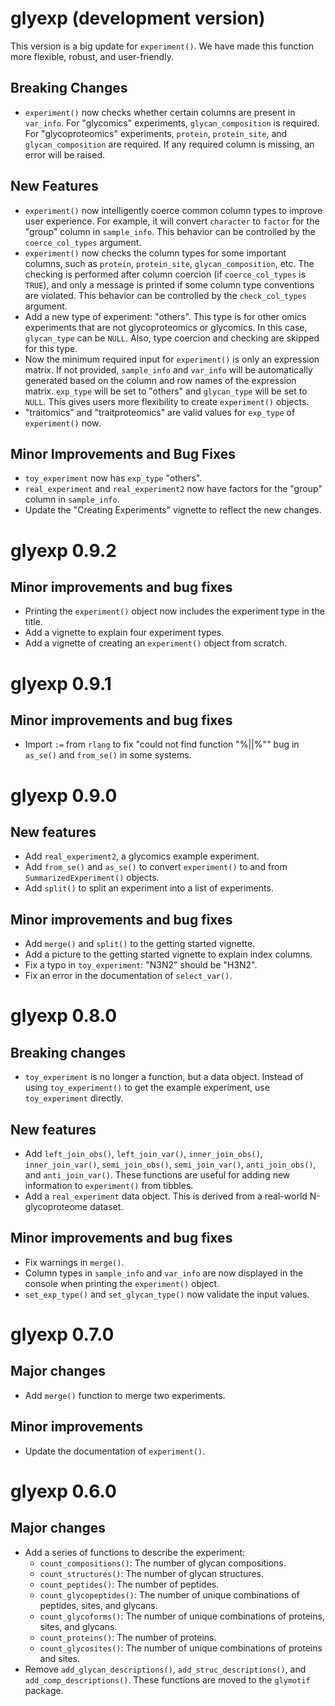 # glyexp (development version)

This version is a big update for `experiment()`. We have made this function more flexible, robust, and user-friendly.

## Breaking Changes

* `experiment()` now checks whether certain columns are present in `var_info`. For "glycomics" experiments, `glycan_composition` is required. For "glycoproteomics" experiments, `protein`, `protein_site`, and `glycan_composition` are required. If any required column is missing, an error will be raised.

## New Features

* `experiment()` now intelligently coerce common column types to improve user experience. For example, it will convert `character` to `factor` for the "group" column in `sample_info`. This behavior can be controlled by the `coerce_col_types` argument.
* `experiment()` now checks the column types for some important columns, such as `protein`, `protein_site`, `glycan_composition`, etc. The checking is performed after column coercion (if `coerce_col_types` is `TRUE`), and only a message is printed if some column type conventions are violated. This behavior can be controlled by the `check_col_types` argument.
* Add a new type of experiment: "others". This type is for other omics experiments that are not glycoproteomics or glycomics. In this case, `glycan_type` can be `NULL`. Also, type coercion and checking are skipped for this type.
* Now the minimum required input for `experiment()` is only an expression matrix. If not provided, `sample_info` and `var_info` will be automatically generated based on the column and row names of the expression matrix. `exp_type` will be set to "others" and `glycan_type` will be set to `NULL`. This gives users more flexibility to create `experiment()` objects.
* "traitomics" and "traitproteomics" are valid values for `exp_type` of `experiment()` now.

## Minor Improvements and Bug Fixes

* `toy_experiment` now has `exp_type` "others".
* `real_experiment` and `real_experiment2` now have factors for the "group" column in `sample_info`.
* Update the "Creating Experiments" vignette to reflect the new changes.

# glyexp 0.9.2

## Minor improvements and bug fixes

* Printing the `experiment()` object now includes the experiment type in the title.
* Add a vignette to explain four experiment types.
* Add a vignette of creating an `experiment()` object from scratch.

# glyexp 0.9.1

## Minor improvements and bug fixes

* Import `:=` from `rlang` to fix "could not find function "%||%"" bug in `as_se()` and `from_se()` in some systems.

# glyexp 0.9.0

## New features

* Add `real_experiment2`, a glycomics example experiment.
* Add `from_se()` and `as_se()` to convert `experiment()` to and from `SummarizedExperiment()` objects.
* Add `split()` to split an experiment into a list of experiments.

## Minor improvements and bug fixes

* Add `merge()` and `split()` to the getting started vignette.
* Add a picture to the getting started vignette to explain index columns.
* Fix a typo in `toy_experiment`: "N3N2" should be "H3N2".
* Fix an error in the documentation of `select_var()`.

# glyexp 0.8.0

## Breaking changes

- `toy_experiment` is no longer a function, but a data object. Instead of using `toy_experiment()` to get the example experiment, use `toy_experiment` directly.

## New features

- Add `left_join_obs()`, `left_join_var()`, `inner_join_obs()`, `inner_join_var()`, `semi_join_obs()`, `semi_join_var()`, `anti_join_obs()`, and `anti_join_var()`. These functions are useful for adding new information to `experiment()` from tibbles.
- Add a `real_experiment` data object. This is derived from a real-world N-glycoproteome dataset.

## Minor improvements and bug fixes

- Fix warnings in `merge()`.
- Column types in `sample_info` and `var_info` are now displayed in the console when printing the `experiment()` object.
- `set_exp_type()` and `set_glycan_type()` now validate the input values.

# glyexp 0.7.0

## Major changes

- Add `merge()` function to merge two experiments.

## Minor improvements

- Update the documentation of `experiment()`.

# glyexp 0.6.0

## Major changes

- Add a series of functions to describe the experiment: 
    - `count_compositions()`: The number of glycan compositions.
    - `count_structures()`: The number of glycan structures.
    - `count_peptides()`: The number of peptides.
    - `count_glycopeptides()`: The number of unique combinations of peptides, sites, and glycans.
    - `count_glycoforms()`: The number of unique combinations of proteins, sites, and glycans.
    - `count_proteins()`: The number of proteins.
    - `count_glycosites()`: The number of unique combinations of proteins and sites.
- Remove `add_glycan_descriptions()`, `add_struc_descriptions()`, and `add_comp_descriptions()`.
  These functions are moved to the `glymotif` package.
